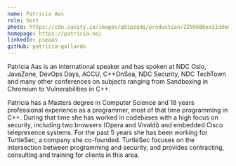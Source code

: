 ```yaml
---
name: Patricia Aas
role: host
photo: https://cdn.sanity.io/images/q0ipzqdg/production/229568bea31dde81f9aef33e2938637342802ef4-4024x5030.jpg
homepage: https://patricia.no/
linkedIn: psmaas
gitHub: patricia-gallardo
---
```


Patricia Aas is an international speaker and has spoken at NDC Oslo, JavaZone, DevOps Days, ACCU, C++OnSea, NDC Security, NDC TechTown and many other conferences on subjects ranging from Sandboxing in Chromium to Vulnerabilities in C++.

Patricia has a Masters degree in Computer Science and 18 years professional experience as a programmer, most of that time programming in C++. During that time she has worked in codebases with a high focus on security, including two browsers (Opera and Vivaldi) and embedded Cisco telepresence systems. For the past 5 years she has been working for TurtleSec, a company she co-founded. TurtleSec focuses on the intersection between programming and security, and provides contracting, consulting and training for clients in this area.
